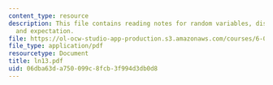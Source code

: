 ```yaml
---
content_type: resource
description: This file contains reading notes for random variables, distributions
  and expectation.
file: https://ol-ocw-studio-app-production.s3.amazonaws.com/courses/6-042j-mathematics-for-computer-science-fall-2005/06dba63da750099c8fcb3f994d3db0d8_ln13.pdf
file_type: application/pdf
resourcetype: Document
title: ln13.pdf
uid: 06dba63d-a750-099c-8fcb-3f994d3db0d8
---
```

